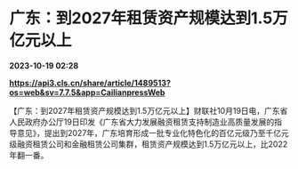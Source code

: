 # 广东：到2027年租赁资产规模达到1.5万亿元以上

**2023-10-19 02:28**

**https://api3.cls.cn/share/article/1489513?os=web&sv=7.7.5&app=CailianpressWeb**

【广东：到2027年租赁资产规模达到1.5万亿元以上】财联社10月19日电，广东省人民政府办公厅19日印发《广东省大力发展融资租赁支持制造业高质量发展的指导意见》，提出到2027年，广东培育形成一批专业化特色化的百亿元级乃至千亿元级融资租赁公司和金融租赁公司集群，租赁资产规模达到1.5万亿元以上，比2022年翻一番。